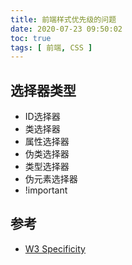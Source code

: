 ```yaml
---
title: 前端样式优先级的问题
date: 2020-07-23 09:50:02
toc: true
tags: [ 前端, CSS ]
---
```


## 选择器类型

- ID选择器
- 类选择器
- 属性选择器
- 伪类选择器
- 类型选择器
- 伪元素选择器
- !important

## 参考

- [W3 Specificity](https://www.w3.org/TR/selectors/#specificity)
